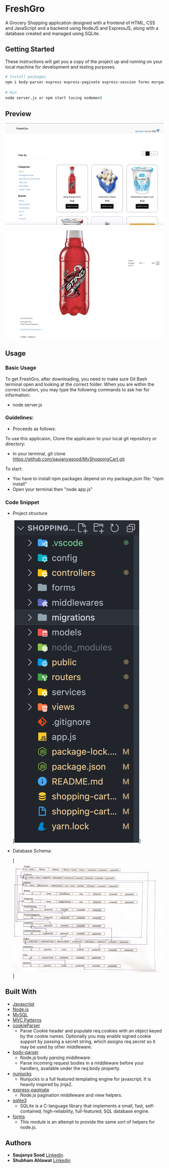 ﻿# FreshGro

A Grocery Shopping application designed with a frontend of HTML, CSS and JavaScript and a backend using NodeJS and ExpressJS, along with a database created and managed using SQLite.

## Getting Started

These instructions will get you a copy of the project up and running on your local machine for development and testing purposes.

```bash
# Install packages
npm i body-parser express express-paginate express-session forms morgan nunjuncks sequelize sequelize-cli sqlite3 uuid nodemon

# Run
node server.js or npm start (using nodemon)
```

## Preview

[![FreshGro Product Screen](https://github.com/saujanyasood/MyShoppingCart/blob/master/public/images/ProductScreen.png)](https://github.com/saujanyasood/MyShoppingCart/blob/master/public/images/ProductScreen.png)

[![FreshGro Cart Screen](https://github.com/saujanyasood/MyShoppingCart/blob/master/public/images/CartScreen.png)](https://github.com/saujanyasood/MyShoppingCart/blob/master/public/images/CartScreen.png)

## Usage

### Basic Usage

To get FreshGro, after downloading, you need to make sure Git Bash terminal open and looking at the correct folder. When you are within the correct location, you may type the following commands to ask her for information:

- node server.js

### Guidelines:

- Proceeds as follows:

To use this applicaion, Clone the applicaion to your local git repository or directory:

- In your terminal, git clone https://github.com/saujanyasood/MyShoppingCart.git

To start:

- You have to install npm packages depend on my package.json file: "npm install"
- Open your terminal then "node app.js"

### Code Snippet

- Project structure

  [![Shopping Cart-Project-Structure](https://github.com/saujanyasood/MyShoppingCart/blob/master/public/images/ProjectStucture.png)]

- Database Schema:

  [![Shopping Cart-Schema Diagram](https://github.com/saujanyasood/MyShoppingCart/blob/master/public/images/Schema.png)]

## Built With

- [Javascript](https://developer.mozilla.org/en-US/docs/Web/JavaScript)
- [Node.js](https://nodejs.org/en/)
- [MySQL](https://www.npmjs.com/package/mysql)
- [MVC Patterns](https://en.wikipedia.org/wiki/Model%E2%80%93view%E2%80%93controller)
- [cookieParser](https://www.npmjs.com/package/cookie-parser)
  - Parse Cookie header and populate req.cookies with an object keyed by the cookie names. Optionally you may enable signed cookie support by passing a secret string, which assigns req.secret so it may be used by other middleware.
- [body-parser](https://www.npmjs.com/package/body-parser)
  - Node.js body parsing middleware.
  - Parse incoming request bodies in a middleware before your handlers, available under the req.body property.
- [nunjucks](https://mozilla.github.io/nunjucks/)
  - Nunjucks is a full featured templating engine for javascript. It is heavily inspired by jinja2.
- [express-paginate](https://www.npmjs.com/package/express-paginate)
  - Node.js pagination middleware and view helpers.
- [sqlite3](https://sqlite.org/index.html)
  - SQLite is a C-language library that implements a small, fast, self-contained, high-reliability, full-featured, SQL database engine.
- [forms](https://www.npmjs.com/package/forms)
  - This module is an attempt to provide the same sort of helpers for node.js.

## Authors

- **Saujanya Sood** [Linkedin](https://www.linkedin.com/in/saujanya-sood-7ba669202/)
- **Shubham Ahlawat** [Linkedin](https://www.linkedin.com/in/shubham-ahlawat-55432336/)
